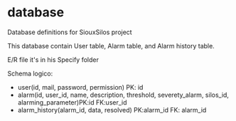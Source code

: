 # database
Database definitions for SiouxSilos project

This database contain User table, Alarm table, and Alarm history table.

E/R file it's in his Specify folder

Schema logico:

- user(id, mail, password, permission) PK: id
- alarm(id, user_id, name, description, threshold, severety_alarm, silos_id, alarming_parameter)PK:id FK:user_id
- alarm_history(alarm_id, data, resolved) PK:alarm_id FK: alarm_id